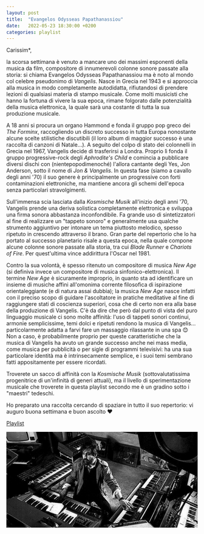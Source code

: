 ```yaml
---
layout: post
title:  "Evangelos Odysseas Papathanassiou"
date:   2022-05-23 18:30:00 +0200
categories: playlist
---
```


Carissim*,

la scorsa settimana è venuto a mancare uno dei massimi esponenti della musica da film, compositore di innumerevoli colonne sonore passate alla storia: si chiama Evangelos Odysseas Papathanassiou ma è noto al mondo col celebre pseudonimo di _Vangelis_.
Nasce in Grecia nel 1943 e si approccia alla musica in modo completamente autodidatta, rifiutandosi di prendere lezioni di qualsiasi materia di stampo musicale. 
Come molti musicisti che hanno la fortuna di vivere la sua epoca, rimane folgorato dalle potenzialità della musica elettronica, la quale sarà una costante di tutta la sua produzione musicale.

A 18 anni si procura un organo Hammond e fonda il gruppo pop greco dei _The Forminx_, raccogliendo un discreto successo in tutta Europa nonostante alcune scelte stilistiche discutibili (il loro album di maggior successo è una raccolta di canzoni di Natale...).
A seguito del colpo di stato dei colonnelli in Grecia nel 1967, Vangelis decide di trasferirsi a Londra. Proprio lì fonda il gruppo progressive-rock degli _Aphrodite's Child_ e comincia a pubblicare diversi dischi con (nientepopodimenoché) l'allora cantante degli Yes, Jon Anderson, sotto il nome di _Jon & Vangelis_.
In questa fase (siamo a cavallo degli anni '70) il suo genere è principalmente un progressive con forti contaminazioni elettroniche, ma mantiene ancora gli schemi dell'epoca senza particolari stravolgimenti.

Sull'immensa scia lasciata dalla _Kosmische Musik_ all'inizio degli anni '70, Vangelis prende una deriva solistica completamente elettronica e sviluppa una firma sonora abbastanza inconfondibile. Fa grande uso di sintetizzatori al fine di realizzare un "tappeto sonoro" e generalmente usa qualche strumento aggiuntivo per intonare un tema piuttosto melodico, spesso ripetuto in crescendo attraverso il brano.
Gran parte del repertorio che lo ha portato al successo planetario risale a questa epoca, nella quale compone alcune colonne sonore passate alla storia, tra cui _Blade Runner_ e _Chariots of Fire_. Per quest'ultima vince addirittura l'Oscar nel 1981.

Contro la sua volontà, è spesso ritenuto un compositore di musica _New Age_ (si definiva invece un compositore di musica sinfonico-elettronica). Il termine _New Age_ è sicuramente improprio, in quanto sta ad identificare un insieme di musiche affini all'omonima corrente filosofica di ispirazione orientaleggiante (e di natura assai dubbia); la musica _New Age_ nasce infatti con il preciso scopo di guidare l'ascoltatore in pratiche meditative al fine di raggiungere stati di coscienza superiori, cosa che di certo non era alla base della produzione di Vangelis.
C'è da dire che però dal punto di vista del puro linguaggio musicale ci sono molte affinità: l'uso di tappeti sonori continui, armonie semplicissime, temi dolci e ripetuti rendono la musica di Vangelis... particolarmente adatta a farvi fare un massaggio rilassante in una spa 😊
Non a caso, è probabilmente proprio per queste caratteristiche che la musica di Vangelis ha avuto un grande successo anche nei mass media, come musica per pubblicità o per sigle di programmi televisivi: ha una sua particolare identità ma è intrinsecamente semplice, e i suoi temi sembrano fatti appositamente per essere ricordati.

Troverete un sacco di affinità con la _Kosmische Musik_ (sottovalutatissima progenitrice di un'infinità di generi attuali), ma il livello di sperimentazione musicale che troverete in questa playlist secondo me è un gradino sotto i "maestri" tedeschi.

Ho preparato una raccolta cercando di spaziare in tutto il suo repertorio: vi auguro buona settimana e buon ascolto ❤️

[Playlist](https://open.spotify.com/playlist/44rEZD82rI8pQnXsyxYSRO?si=9f1481d436a842c4)

![Image](/files/Vangelis.jpg)
